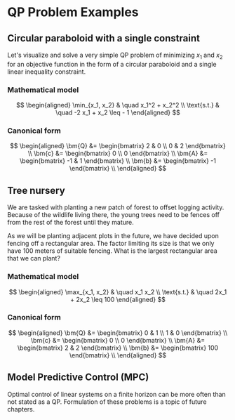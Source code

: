 # QP Problem Examples

## Circular paraboloid with a single constraint

Let's visualize and solve a very simple QP problem of minimizing $x_1$ and $x_2$ for an objective function in the form of a circular paraboloid and a single linear inequality constraint.

### Mathematical model
$$
\begin{aligned}
	\min_{x_1, x_2} & \quad x_1^2 + x_2^2 \\
	\text{s.t.} & \quad -2 x_1 + x_2 \leq - 1 
\end{aligned}
$$

### Canonical form
$$
\begin{aligned}
	\bm{Q} &= \begin{bmatrix} 2 & 0 \\ 0 & 2 \end{bmatrix} \\
	\bm{c} &= \begin{bmatrix} 0 \\ 0 \end{bmatrix} \\ 
	\bm{A} &= \begin{bmatrix} -1 & 1 \end{bmatrix} \\ 
	\bm{b} &= \begin{bmatrix} -1 \end{bmatrix} \\ 
\end{aligned}
$$

## Tree nursery
We are tasked with planting a new patch of forest to offset logging activity. Because of the wildlife living there, the young trees need to be fences off from the rest of the forest until they mature.

As we will be planting adjacent plots in the future, we have decided upon fencing off a rectangular area. The factor limiting its size is that we only have 100 meters of suitable fencing. What is the largest rectangular area that we can plant?

### Mathematical model
$$
\begin{aligned}
	\max_{x_1, x_2} & \quad x_1 x_2 \\
	\text{s.t.} & \quad 2x_1 + 2x_2 \leq 100 
\end{aligned}
$$

### Canonical form
$$
\begin{aligned}
	\bm{Q} &= \begin{bmatrix} 0 & 1 \\ 1 & 0 \end{bmatrix} \\
	\bm{c} &= \begin{bmatrix} 0 \\ 0 \end{bmatrix} \\ 
	\bm{A} &= \begin{bmatrix} 2 & 2 \end{bmatrix} \\ 
	\bm{b} &= \begin{bmatrix} 100 \end{bmatrix} \\ 
\end{aligned}
$$

## Model Predictive Control (MPC)

Optimal control of linear systems on a finite horizon can be more often than not stated as a QP. Formulation of these problems is a topic of future chapters.
